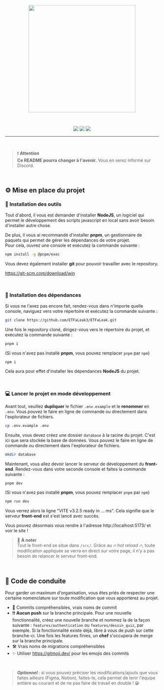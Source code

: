 <br/>
<p align="center"><a href="https://laravel.com" target="_blank"><img src="https://encrypted-tbn0.gstatic.com/images?q=tbn:ANd9GcRmoEKpp2xduxbrUK1vGPGzdJ91CLf3scrtwg&s" width="350"></a></p>
<br/>
<p align="center"> 
    <img src="https://img.shields.io/badge/Svelte-FF3E00?style=for-the-badge&logo=svelte&logoColor=white"/>
    <img src="https://img.shields.io/badge/Tailwind-06B6D4?style=for-the-badge&logo=tailwind css&logoColor=white"/>
    <img src="https://img.shields.io/badge/Typescript-3178C6?style=for-the-badge&logo=typescript&logoColor=white"/>
</p>

<hr/>

<br/>

> ❗ **Attention**<br/>
> **Ce README pourra changer à l'avenir.** Vous en serez informé sur Discord.

<br/>

## ⚙ Mise en place du projet

### 🔨 Installation des outils

Tout d'abord, il vous est demander d'installer **NodeJS**, un logiciel qui permet le développement des scripts javascript en local sans avoir besoin d'installer autre chose.

De plus, il vous ai recommandé d'installer **pnpm**, un gestionnaire de paquets qui permet de gérer les dépendances de votre projet.  
Pour cela, ouvrez une console et exécutez la commande suivante :

```bash
npm install -g @pnpm/exec
```

Vous devez également installer **git** pour pouvoir travailler avec le repository.

https://git-scm.com/download/win

<br/>

### 🔐 Installation des dépendances


Si vous ne l'avez pas encore fait, rendez-vous dans n'importe quelle console, naviguez vers votre répertoire et exécutez la commande suivante :

```bash
git clone https://github.com/ETFaLeak3/ETFaLeak.git
```

Une fois le repository cloné, dirigez-vous vers le répertoire du projet, et exécutez la commande suivante :

```bash
pnpm i
```

(Si vous n'avez pas installé **pnpm**, vous pouvez remplacer `pnpm` par `npm`)

```bash	
npm i
```

Cela aura pour effet d'installer les dépendances **NodeJS** du projet.

<br/>

### 💻 Lancer le projet en mode développement

Avant tout, veuillez __dupliquer__ le fichier `.env.example` et le __renommer__ en `.env`. Vous pouvez le faire en ligne de commande ou directement dans l'explorateur de fichiers.

```bash
cp .env.example .env
```

Ensuite, vous devez créez une dossier `database` à la racine du projet. C'est ici que sera stockée la base de données. Vous pouvez le faire en ligne de commande ou directement dans l'explorateur de fichiers.

```bash
mkdir database
```

Maintenant, vous allez devoir lancer le serveur de développement du **front-end**. Rendez-vous dans votre seconde console et faites la commande suivante :

```bash
pnpm dev
```

(Si vous n'avez pas installé **pnpm**, vous pouvez remplacer `pnpm` par `npm`)

```bash
npm run dev
```

Vous verrez alors la ligne "VITE v3.2.5 ready in ... ms". Cela signifie que le serveur **front-end** est s'est lancé avec succès.

Vous pouvez désormais vous rendre à l'adresse http://localhost:5173/ et voir le site !

> 📝 **À noter**<br/>
> Tout le front-end se situe dans `/src/`. Grâce au *🔥 hot reload 🔥*, toute modification appliquée se verra en direct sur votre page, il n'y a pas besoin de relancer le serveur front-end.

<br/>

## 🎯 Code de conduite

Pour garder un maximum d'organisation, vous êtes priés de respecter une certaine nomenclature sur toute modification que vous apporterez au projet.

- 🚨 Commits compréhensibles, vrais noms de commit
- ❗❗ **Aucun push** sur la branche principale. Pour une nouvelle fonctionnalité, créez une nouvelle branche et nommez la de la façon suivante : `features/authentication` ou `features/dessin_quiz`, par exemple. Si la fonctionnalité existe déjà, libre à vous de push sur cette branche-ci. Une fois les features finies, un **chef** s'occupera de merge sur la branche principale.
- 🛠️ Vrais noms de migrations compréhensibles
- ✨ Utiliser https://gitmoji.dev/ pour les emojis des commits

<br/>

> ***Optionnel*** : si vous pouvez préciser les modifications/ajouts que vous faites ailleurs (Figma, Notion), faites-le, cela permet de tenir l'équipe entière au courant et de ne pas faire de travail en double ! 😀